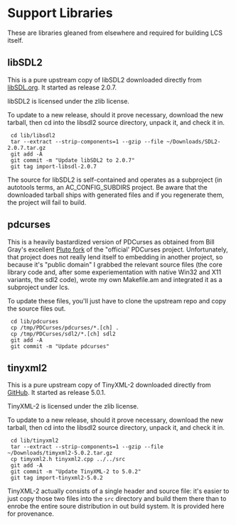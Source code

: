 Support Libraries
=================

These are libraries gleaned from elsewhere and required for building LCS itself.

libSDL2
-------

This is a pure upstream copy of libSDL2 downloaded directly from
[libSDL.org](http://libsdl.org).  It started as release 2.0.7.

libSDL2 is licensed under the zlib license.

To update to a new release, should it prove necessary, download the new tarball,
then cd into the libsdl2 source directory, unpack it, and check it in.
```
 cd lib/libsdl2
 tar --extract --strip-components=1 --gzip --file ~/Downloads/SDL2-2.0.7.tar.gz
 git add -A
 git commit -m "Update libSDL2 to 2.0.7"
 git tag import-libsdl-2.0.7
```

The source for libSDL2 is self-contained and operates as a subproject (in
autotools terms, an AC_CONFIG_SUBDIRS project.  Be aware that the downloaded
tarball ships with generated files and if you regenerate them, the project will
fail to build.

pdcurses
--------

This is a heavily bastardized version of PDCurses as obtained from Bill Gray's
excellent [Pluto fork](https://github.com/Bill-Gray/PDCurses) of the "official'
PDCurses project.  Unfortunately, that project does not really lend itself to
embedding in another project, so because it's "public domain" I grabbed the
relevant source files (the core library code and, after some experiementation with
native Win32 and X11 variants, the sdl2 code), wrote my own Makefile.am and
integrated it as a subproject under lcs.

To update these files, you'll just have to clone the upstream repo and copy the
source files out.
```
 cd lib/pdcurses
 cp /tmp/PDCurses/pdcurses/*.[ch] .
 cp /tmp/PDCurses/sdl2/*.[ch] sdl2
 git add -A
 git commit -m "Update pdcurses"
```

tinyxml2
--------

This is a pure upstream copy of TinyXML-2 downloaded directly from
[GitHub](https://github.com/leethomason/tinyxml2).  It started as release 5.0.1.

TinyXML-2 is licensed under the zlib license.

To update to a new release, should it prove necessary, download the new tarball,
then cd into the libsdl2 source directory, unpack it, and check it in.
```
 cd lib/tinyxml2
 tar --extract --strip-components=1 --gzip --file ~/Downloads/timyxml2-5.0.2.tar.gz
 cp timyxml2.h tinyxml2.cpp ../../src
 git add -A
 git commit -m "Update TinyXML-2 to 5.0.2"
 git tag import-tinyxml2-5.0.2
```

TinyXML-2 actually consists of a single header and source file:  it's easier to
just copy those two files into the `src` directory and build them there than to
enrobe the entire soure distribution in out build system.  It is provided here
for provenance.

